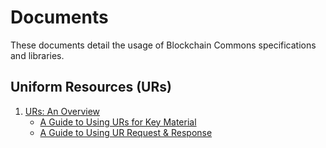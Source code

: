 # Documents

These documents detail the usage of Blockchain Commons specifications and libraries.

## Uniform Resources (URs)

1. [URs: An Overview](ur-1-overview.md)
   * [A Guide to Using URs for Key Material](ur-2-keys.md)
   * [A Guide to Using UR Request & Response](ur-99-request-response.md)
